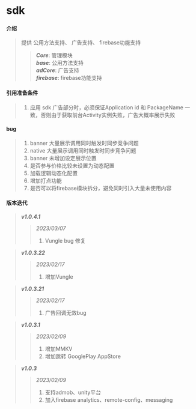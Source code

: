 # sdk

#### 介绍
> 提供  公用方法支持、 广告支持、 firebase功能支持
>> ***Core***: 管理模块<br>
>> ***base***: 公用方法支持<br>
>> ***adCore***: 广告支持<br>
>> ***firebase***: firebase功能支持<br>

#### 引用准备条件
> 1. 应用 sdk 广告部分时，必须保证Application id 和 PackageName 一致，否则由于获取前台Activity实例失败，广告大概率展示失败

#### bug
> 1. banner 大量展示调用同时触发时同步竞争问题
> 2. native 大量展示调用同时触发时同步竞争问题
> 3. banner 未增加设定展示位置
> 4. 是否参与价格比较未设置为动态配置
> 5. 加载逻辑动态化配置
> 6. 增加打点功能
> 7. 是否可以将firebase模块拆分，避免同时引入大量未使用内容


#### 版本迭代
> ***v1.0.4.1***
>> *2023/03/07*
>> 1. Vungle bug 修复

> ***v1.0.3.22***
>> *2023/02/17*
>> 1. 增加Vungle

> ***v1.0.3.21***
>> *2023/02/17*
>> 1. 广告回调无效bug

> ***v1.0.3.1***
>> *2023/02/09*
>> 1. 增加MMKV
>> 2. 增加跳转 GooglePlay AppStore

> ***v1.0.3***
>> *2023/02/09*
>> 1. 支持admob、unity平台
>> 2. 加入firebase  analytics、remote-config、messaging

    